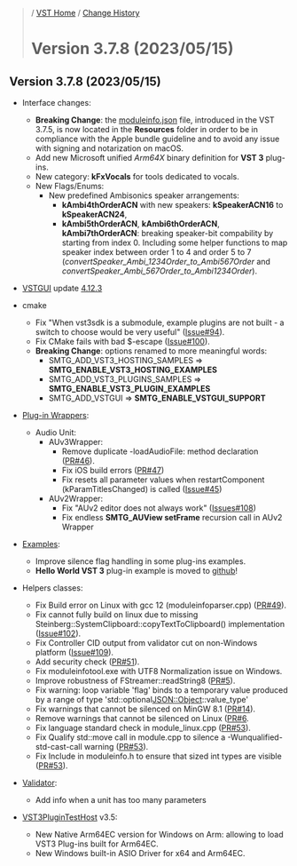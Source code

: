 >/ [VST Home](../) / [Change History](./Index.md)
>
># Version 3.7.8 (2023/05/15)

## Version 3.7.8 (2023/05/15)

- Interface changes:
  - **Breaking Change**: the [moduleinfo.json](../Technical+Documentation/VST+Module+Architecture/ModuleInfo-JSON.md) file, introduced in the VST 3.7.5, is now located in the **Resources** folder in order to be in compliance with the Apple bundle guideline and to avoid any issue with signing and notarization on macOS.
  - Add new Microsoft unified *Arm64X* binary definition for **VST 3** plug-ins.
  - New category: **kFxVocals** for tools dedicated to vocals.
  - New Flags/Enums:
    - New predefined Ambisonics speaker arrangements:
      - **kAmbi4thOrderACN** with new speakers: **kSpeakerACN16** to **kSpeakerACN24**,
      - **kAmbi5thOrderACN**, **kAmbi6thOrderACN**, **kAmbi7thOrderACN**: breaking speaker-bit compability by starting from index 0. Including some helper functions to map speaker index between order 1 to 4 and order 5 to 7 (*convertSpeaker_Ambi_1234Order_to_Ambi567Order* and *convertSpeaker_Ambi_567Order_to_Ambi1234Order*).

- [VSTGUI](../What+is+the+VST+3+SDK/VSTGUI.md) update [4.12.3](https://github.com/steinbergmedia/vstgui/releases/tag/vstgui4_12_3)

- cmake
  - Fix "When vst3sdk is a submodule, example plugins are not built - a switch to choose would be very useful" ([Issue#94](https://github.com/steinbergmedia/vst3sdk/issues/94)).
  - Fix CMake fails with bad $-escape ([Issue#100](https://github.com/steinbergmedia/vst3sdk/issues/100)).
  - **Breaking Change**: options renamed to more meaningful words:
    - SMTG_ADD_VST3_HOSTING_SAMPLES => **SMTG_ENABLE_VST3_HOSTING_EXAMPLES**
    - SMTG_ADD_VST3_PLUGINS_SAMPLES => **SMTG_ENABLE_VST3_PLUGIN_EXAMPLES**
    - SMTG_ADD_VSTGUI => **SMTG_ENABLE_VSTGUI_SUPPORT**

- [Plug-in Wrappers](../What+is+the+VST+3+SDK/Wrappers/Index.md):
  - Audio Unit:
    - AUv3Wrapper:
      - Remove duplicate -loadAudioFile: method declaration ([PR#46](https://github.com/steinbergmedia/vst3_public_sdk/pull/46)).
      - Fix iOS build errors ([PR#47](https://github.com/steinbergmedia/vst3_public_sdk/pull/46))
      - Fix resets all parameter values when restartComponent (kParamTitlesChanged) is called ([Issue#45](https://github.com/steinbergmedia/vst3_public_sdk/issues/45))
    - AUv2Wrapper:
      - Fix "AUv2 editor does not always work" ([Issues#108](https://github.com/steinbergmedia/vst3sdk/issues/108))
      - Fix endless **SMTG_AUView setFrame** recursion call in AUv2 Wrapper

- [Examples](../What+is+the+VST+3+SDK/Plug-in+Examples.md):
  - Improve silence flag handling in some plug-ins examples.
  - **Hello World VST 3** plug-in example is moved to [github](https://github.com/steinbergmedia/vst3_example_plugin_hello_world)!

- Helpers classes:
  - Fix Build error on Linux with gcc 12 (moduleinfoparser.cpp) ([PR#49](https://github.com/steinbergmedia/vst3_public_sdk/pull/49)).
  - Fix cannot fully build on linux due to missing Steinberg::SystemClipboard::copyTextToClipboard() implementation ([Issue#102](https://github.com/steinbergmedia/vst3sdk/issues/102)).
  - Fix Controller CID output from validator cut on non-Windows platform ([Issue#109](https://github.com/steinbergmedia/vst3sdk/issues/109)).
  - Add security check ([PR#51](https://github.com/steinbergmedia/vst3_public_sdk/pull/51)).
  - Fix moduleinfotool.exe with UTF8 Normalization issue on Windows.
  - Improve robustness of FStreamer::readString8 ([PR#5](https://github.com/steinbergmedia/vst3_base/pull/5)).
  - Fix warning: loop variable 'flag' binds to a temporary value produced by a range of type 'std::optional<JSON::Object>::value_type'
  - Fix warnings that cannot be silenced on MinGW 8.1 ([PR#14](https://github.com/steinbergmedia/vst3_pluginterfaces/pull/14)).
  - Remove warnings that cannot be silenced on Linux ([PR#6](https://github.com/steinbergmedia/vst3_base/pull/6).
  - Fix language standard check in module_linux.cpp ([PR#53](https://github.com/steinbergmedia/vst3_public_sdk/pull/53)).
  - Fix Qualify std::move call in module.cpp to silence a -Wunqualified-std-cast-call warning ([PR#53](https://github.com/steinbergmedia/vst3_public_sdk/pull/53)).
  - Fix Include <cstdint> in moduleinfo.h to ensure that sized int types are visible ([PR#53](https://github.com/steinbergmedia/vst3_public_sdk/pull/53)).

- [Validator](../What+is+the+VST+3+SDK/Index.md#validator-command-line):
  - Add info when a unit has too many parameters

- [VST3PluginTestHost](../What+is+the+VST+3+SDK/Plug-in+Test+Host.md) v3.5:
  - New Native Arm64EC version for Windows on Arm: allowing to load VST3 Plug-ins built for Arm64EC.
  - New Windows built-in ASIO Driver for x64 and Arm64EC.
